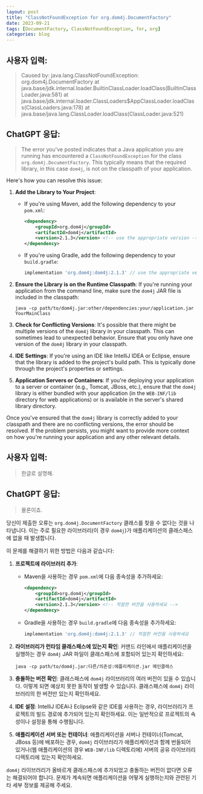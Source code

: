 ```yaml
---
layout: post
title: "ClassNotFoundException for org.dom4j.DocumentFactory"
date: 2023-09-21
tags: [DocumentFactory, ClassNotFoundException, for, org]
categories: blog
---
```


## 사용자 입력:
> Caused by: java.lang.ClassNotFoundException: org.dom4j.DocumentFactory
        at java.base/jdk.internal.loader.BuiltinClassLoader.loadClass(BuiltinClassLoader.java:581)
        at java.base/jdk.internal.loader.ClassLoaders$AppClassLoader.loadClass(ClassLoaders.java:178)
        at java.base/java.lang.ClassLoader.loadClass(ClassLoader.java:521)


## ChatGPT 응답:
> The error you've posted indicates that a Java application you are running has encountered a `ClassNotFoundException` for the class `org.dom4j.DocumentFactory`. This typically means that the required library, in this case `dom4j`, is not on the classpath of your application.

Here's how you can resolve this issue:

1. **Add the Library to Your Project**: 
   - If you're using Maven, add the following dependency to your `pom.xml`:

     ```xml
     <dependency>
         <groupId>org.dom4j</groupId>
         <artifactId>dom4j</artifactId>
         <version>2.1.3</version> <!-- use the appropriate version -->
     </dependency>
     ```

   - If you're using Gradle, add the following dependency to your `build.gradle`:

     ```gradle
     implementation 'org.dom4j:dom4j:2.1.3' // use the appropriate version
     ```

2. **Ensure the Library is on the Runtime Classpath**:
   If you're running your application from the command line, make sure the `dom4j` JAR file is included in the classpath:

   ```
   java -cp path/to/dom4j.jar:other/dependencies:your/application.jar YourMainClass
   ```

3. **Check for Conflicting Versions**:
   It's possible that there might be multiple versions of the `dom4j` library in your classpath. This can sometimes lead to unexpected behavior. Ensure that you only have one version of the `dom4j` library in your classpath.

4. **IDE Settings**:
   If you're using an IDE like IntelliJ IDEA or Eclipse, ensure that the library is added to the project's build path. This is typically done through the project's properties or settings.

5. **Application Servers or Containers**:
   If you're deploying your application to a server or container (e.g., Tomcat, JBoss, etc.), ensure that the `dom4j` library is either bundled with your application (in the `WEB-INF/lib` directory for web applications) or is available in the server's shared library directory.

Once you've ensured that the `dom4j` library is correctly added to your classpath and there are no conflicting versions, the error should be resolved. If the problem persists, you might want to provide more context on how you're running your application and any other relevant details.

## 사용자 입력:
> 한글로 설명해.

## ChatGPT 응답:
> 물론이죠. 

당신이 제출한 오류는 `org.dom4j.DocumentFactory` 클래스를 찾을 수 없다는 것을 나타냅니다. 이는 주로 필요한 라이브러리(이 경우 `dom4j`)가 애플리케이션의 클래스패스에 없을 때 발생합니다.

이 문제를 해결하기 위한 방법은 다음과 같습니다:

1. **프로젝트에 라이브러리 추가**:
   - Maven을 사용하는 경우 `pom.xml`에 다음 종속성을 추가하세요:
     ```xml
     <dependency>
         <groupId>org.dom4j</groupId>
         <artifactId>dom4j</artifactId>
         <version>2.1.3</version> <!-- 적절한 버전을 사용하세요 -->
     </dependency>
     ```

   - Gradle을 사용하는 경우 `build.gradle`에 다음 종속성을 추가하세요:
     ```gradle
     implementation 'org.dom4j:dom4j:2.1.3' // 적절한 버전을 사용하세요
     ```

2. **라이브러리가 런타임 클래스패스에 있는지 확인**:
   커맨드 라인에서 애플리케이션을 실행하는 경우 `dom4j` JAR 파일이 클래스패스에 포함되어 있는지 확인하세요:
   ```
   java -cp path/to/dom4j.jar:다른/의존성:애플리케이션.jar 메인클래스
   ```

3. **충돌하는 버전 확인**:
   클래스패스에 `dom4j` 라이브러리의 여러 버전이 있을 수 있습니다. 이렇게 되면 예상치 못한 동작이 발생할 수 있습니다. 클래스패스에 `dom4j` 라이브러리의 한 버전만 있는지 확인하세요.

4. **IDE 설정**:
   IntelliJ IDEA나 Eclipse와 같은 IDE를 사용하는 경우, 라이브러리가 프로젝트의 빌드 경로에 추가되어 있는지 확인하세요. 이는 일반적으로 프로젝트의 속성이나 설정을 통해 수행됩니다.

5. **애플리케이션 서버 또는 컨테이너**:
   애플리케이션을 서버나 컨테이너(Tomcat, JBoss 등)에 배포하는 경우, `dom4j` 라이브러리가 애플리케이션과 함께 번들되어 있거나(웹 애플리케이션의 경우 `WEB-INF/lib` 디렉토리에) 서버의 공유 라이브러리 디렉토리에 있는지 확인하세요.

`dom4j` 라이브러리가 올바르게 클래스패스에 추가되었고 충돌하는 버전이 없다면 오류는 해결되어야 합니다. 문제가 계속되면 애플리케이션을 어떻게 실행하는지와 관련된 기타 세부 정보를 제공해 주세요.

